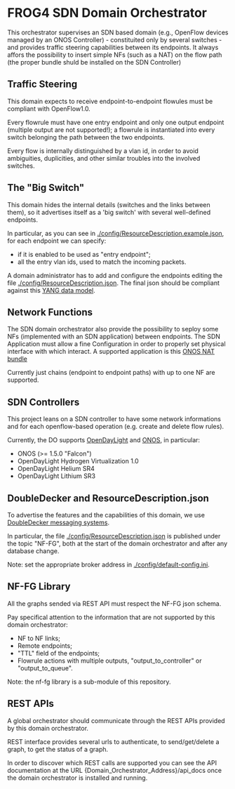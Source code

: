 # FROG4 SDN Domain Orchestrator

This orchestrator supervises an SDN based domain (e.g., OpenFlow devices managed by an ONOS Controller) - constituited only by several switches - 
and provides traffic steering capabilities between its endpoints.
It always affors the possibility to insert simple NFs (such as a NAT) on the flow path (the proper bundle shuld be installed on the SDN Controller)


## Traffic Steering

This domain expects to receive endpoint-to-endpoint flowules must be compliant with OpenFlow1.0.

Every flowrule must have one entry endpoint and only one output endpoint (multiple output are not supported!);
a flowrule is instantiated into every switch belonging the path between the two endpoints.

Every flow is internally distinguished by a vlan id, in order to avoid ambiguities, duplicities, and other 
similar troubles into the involved switches.


## The "Big Switch"

This domain hides the internal details (switches and the links between them),
so it advertises itself as a 'big switch' with several well-defined endpoints.

In particular, as you can see in [./config/ResourceDescription.example.json](/config/ResourceDescription.example.json),
for each endpoint we can specify:
* if it is enabled to be used as "entry endpoint";
* all the entry vlan ids, used to match the incoming packets.

A domain administrator has to add and configure the endpoints editing the file
[./config/ResourceDescription.json](/config/ResourceDescription.json).
The final json should be compliant against this [YANG data model](https://github.com/netgroup-polito/domain-information-library).

## Network Functions

The SDN domain orchestrator also provide the possibility to seploy some NFs (implemented with an SDN application) between endpoints. The SDN Application must allow a fine Configuration in order to properly set physical interface with which interact. A supported application is this [ONOS NAT bundle](https://github.com/netgroup-polito/onos-applications/tree/master/nat)

Currently just chains (endpoint to endpoint paths) with up to one NF are supported.

## SDN Controllers

This project leans on a SDN controller to have some network informations and
for each openflow-based operation (e.g. create and delete flow rules).

Currently, the DO supports [OpenDayLight](https://www.opendaylight.org/) and [ONOS](http://onosproject.org/), in particular:
* ONOS (>= 1.5.0 "Falcon")
* OpenDayLight Hydrogen Virtualization 1.0
* OpenDayLight Helium SR4
* OpenDayLight Lithium SR3


## DoubleDecker and ResourceDescription.json

To advertise the features and the capabilities of this domain, we use
[DoubleDecker messaging systems](https://github.com/Acreo/DoubleDecker).

In particular, the file [./config/ResourceDescription.json](/config/ResourceDescription.json) is published
under the topic "NF-FG", both at the start of the domain orchestrator and after any database change.

Note: set the appropriate broker address in [./config/default-config.ini](/config/default-config.ini).


## NF-FG Library

All the graphs sended via REST API must respect the NF-FG json schema.

Pay specifical attention to the information that are not supported by this domain orchestrator:
* NF to NF links;
* Remote endpoints;
* "TTL" field of the endpoints;
* Flowrule actions with multiple outputs, "output_to_controller" or "output_to_queue".

Note: the nf-fg library is a sub-module of this repository.

## REST APIs

A global orchestrator should communicate through the REST APIs provided by this domain orchestrator.

REST interface provides several urls to authenticate, to send/get/delete a graph, to get the status of a graph.

In order to discover which REST calls are supported you can see the API documentation at the URL {Domain_Orchestrator_Address}/api_docs once the domain orchestrator is installed and running.
